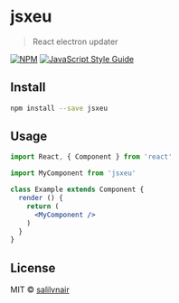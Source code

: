 # jsxeu

> React electron updater

[![NPM](https://img.shields.io/npm/v/jsxeu.svg)](https://www.npmjs.com/package/jsxeu) [![JavaScript Style Guide](https://img.shields.io/badge/code_style-standard-brightgreen.svg)](https://standardjs.com)

## Install

```bash
npm install --save jsxeu
```

## Usage

```jsx
import React, { Component } from 'react'

import MyComponent from 'jsxeu'

class Example extends Component {
  render () {
    return (
      <MyComponent />
    )
  }
}
```

## License

MIT © [salilvnair](https://github.com/salilvnair)
